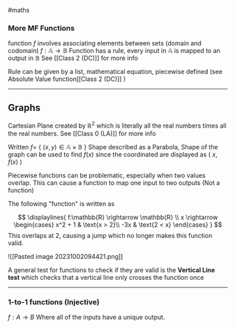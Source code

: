 #maths
### More MF Functions

function $f$ involves associating elements between sets (domain and codomain)
$f: \mathbb{A} \rightarrow \mathbb{B}$
Function has a rule, every input in $\mathbb{A}$ is mapped to an output in $\mathbb{B}$
See [[Class 2 (DC)]] for more info

Rule can be given by a list, mathematical equation, piecewise defined (see Absolute Value function[[Class 2 (DC)]] )

---

## Graphs
Cartesian Plane created by $\mathbb{R}^2$ which is literally all the real numbers times all the real numbers.
See [[Class 0 (LA)]] for more info

Written $f =$ { $(x, y) \in \mathbb{A} \times \mathbb{B}$ }
Shape described as a Parabola, Shape of the graph can be used to find $f(x)$ since the coordinated are displayed as ( $x, f(x)$ )

Piecewise functions can be problematic, especially when two values overlap. This can cause a function to map one input to two outputs (Not a function)

The following "function" is written as 

$$
\displaylines{
f:\mathbb{R} \rightarrow \mathbb{R} \\ 
x \rightarrow
\begin{cases}
      x^2 + 1 & \text{x > 2}\\
      -3x & \text{2 < x}
    \end{cases} 
}
$$
This overlaps at 2, causing a jump which no longer makes this function valid.

![[Pasted image 20231002094421.png]]

A general test for functions to check if they are valid is the **Vertical Line test** which checks that a vertical line only crosses the function once


--- 
### 1-to-1 functions (Injective)
$f:A\to B$
Where all of the inputs have a unique output.